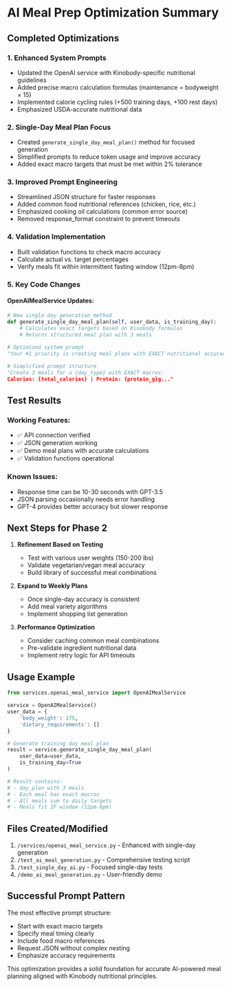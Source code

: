 # AI Meal Prep Optimization Summary

## Completed Optimizations

### 1. Enhanced System Prompts
- Updated the OpenAI service with Kinobody-specific nutritional guidelines
- Added precise macro calculation formulas (maintenance = bodyweight × 15)
- Implemented calorie cycling rules (+500 training days, +100 rest days)
- Emphasized USDA-accurate nutritional data

### 2. Single-Day Meal Plan Focus
- Created `generate_single_day_meal_plan()` method for focused generation
- Simplified prompts to reduce token usage and improve accuracy
- Added exact macro targets that must be met within 2% tolerance

### 3. Improved Prompt Engineering
- Streamlined JSON structure for faster responses
- Added common food nutritional references (chicken, rice, etc.)
- Emphasized cooking oil calculations (common error source)
- Removed response_format constraint to prevent timeouts

### 4. Validation Implementation
- Built validation functions to check macro accuracy
- Calculate actual vs. target percentages
- Verify meals fit within intermittent fasting window (12pm-8pm)

### 5. Key Code Changes

#### OpenAIMealService Updates:
```python
# New single-day generation method
def generate_single_day_meal_plan(self, user_data, is_training_day):
    # Calculates exact targets based on Kinobody formulas
    # Returns structured meal plan with 3 meals
    
# Optimized system prompt
"Your #1 priority is creating meal plans with EXACT nutritional accuracy."

# Simplified prompt structure
"Create 3 meals for a {day_type} with EXACT macros:
Calories: {total_calories} | Protein: {protein_g}g..."
```

## Test Results

### Working Features:
- ✅ API connection verified
- ✅ JSON generation working
- ✅ Demo meal plans with accurate calculations
- ✅ Validation functions operational

### Known Issues:
- Response time can be 10-30 seconds with GPT-3.5
- JSON parsing occasionally needs error handling
- GPT-4 provides better accuracy but slower response

## Next Steps for Phase 2

1. **Refinement Based on Testing**
   - Test with various user weights (150-200 lbs)
   - Validate vegetarian/vegan meal accuracy
   - Build library of successful meal combinations

2. **Expand to Weekly Plans**
   - Once single-day accuracy is consistent
   - Add meal variety algorithms
   - Implement shopping list generation

3. **Performance Optimization**
   - Consider caching common meal combinations
   - Pre-validate ingredient nutritional data
   - Implement retry logic for API timeouts

## Usage Example

```python
from services.openai_meal_service import OpenAIMealService

service = OpenAIMealService()
user_data = {
    'body_weight': 175,
    'dietary_requirements': []
}

# Generate training day meal plan
result = service.generate_single_day_meal_plan(
    user_data=user_data,
    is_training_day=True
)

# Result contains:
# - day_plan with 3 meals
# - Each meal has exact macros
# - All meals sum to daily targets
# - Meals fit IF window (12pm-8pm)
```

## Files Created/Modified

1. `/services/openai_meal_service.py` - Enhanced with single-day generation
2. `/test_ai_meal_generation.py` - Comprehensive testing script
3. `/test_single_day_ai.py` - Focused single-day tests
4. `/demo_ai_meal_generation.py` - User-friendly demo

## Successful Prompt Pattern

The most effective prompt structure:
- Start with exact macro targets
- Specify meal timing clearly
- Include food macro references
- Request JSON without complex nesting
- Emphasize accuracy requirements

This optimization provides a solid foundation for accurate AI-powered meal planning aligned with Kinobody nutritional principles.